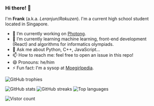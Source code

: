 ### Hi there! 👋

I'm **Frank** (a.k.a. *Leranjun*/*Rakuzen*). I'm a current high school student located in Singapore.

- 🔭 I’m currently working on [Photong](https://github.com/leranjun/photong-web-app).
- 🌱 I’m currently learning machine learning, front-end development (React) and algorithms for informatics olympiads.
- 💬 Ask me about Python, C++, JavaScript…
- 📫 How to reach me: feel free to open an issue in this repo!
- 😄 Pronouns: he/him
- ⚡ Fun fact: I'm a sysop at [Moegirlpedia](https://zh.moegirl.org.cn/).

![GitHub trophies](https://github-profile-trophy.vercel.app/?username=leranjun)

![GitHub stats](https://github-readme-stats.vercel.app/api?username=leranjun&show_icons=true&title_color=1976d2&text_color=616161&bg_color=ffffff)
![GitHub streaks](https://github-readme-streak-stats.herokuapp.com/?user=leranjun&ring=1976d2&fire=1976d2&currStreakLabel=1976d2)
![Top languages](https://github-readme-stats.vercel.app/api/top-langs?username=leranjun&show_icons=true&title_color=1976d2&text_color=616161&bg_color=ffffff&layout=compact)

![Vistor count](https://count.getloli.com/get/@leranjun?theme=moebooru)
